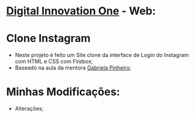 # [Digital Innovation One](https://www.dio.me) - Web:

# Clone Instagram
- Neste projeto é feito um Site clone da interface de Login do Instagram com HTML e CSS com Firebox;
- Baseado na aula da mentora [Gabriela Pinheiro](https://github.com/SpruceGabriela);

# Minhas Modificações:
- Alterações;
